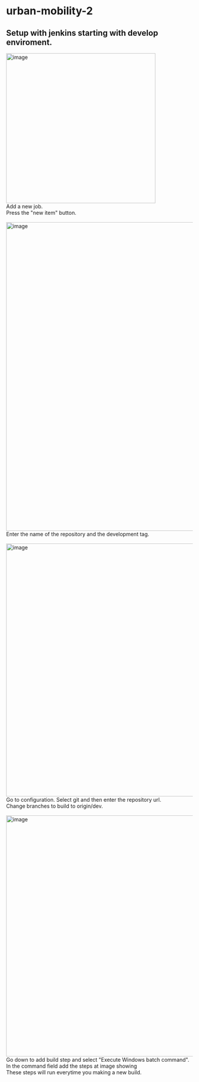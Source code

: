 # urban-mobility-2
## Setup with jenkins starting with develop enviroment.

<img width="403" alt="image" src="https://github.com/nilsson46/urban-mobility-2/assets/105226137/a859b591-61fc-4578-8a04-79b9efd45b4b">
<br />
Add a new job. 
<br />
Press the "new item" button. 
<br />
<br />
<img width="830" alt="image" src="https://github.com/nilsson46/urban-mobility-2/assets/105226137/0c25a40f-d51c-4688-a81e-f969c157b69e">
<br />
Enter the name of the repository and the development tag.
<br />
<br />

<img width="680" alt="image" src="https://github.com/nilsson46/urban-mobility-2/assets/105226137/1248d397-439a-45c8-befc-5adc3d858515">
<br />
Go to configuration. Select git and then enter the repository url. 
<br />
Change branches to build to origin/dev.
<br />
<br />

<img width="648" alt="image" src="https://github.com/nilsson46/urban-mobility-2/assets/105226137/c66fc698-b4a6-42ce-b96c-dff93b5cd87b">
<br />
Go down to add build step and select "Execute Windows batch command".
<br />
In the command field add the steps at image showing
<br />
These steps will run everytime you making a new build.
<br />
<br />

